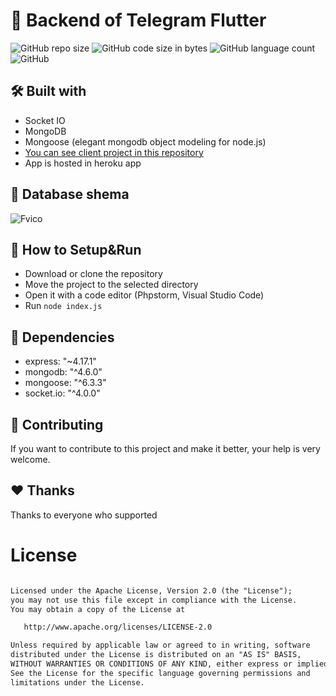 # 🍰 Backend of Telegram Flutter

![GitHub repo size](https://img.shields.io/github/repo-size/hosseinkhojany/Flutter_Telegram_Backend?color=red&label=repository%20size)
![GitHub code size in bytes](https://img.shields.io/github/languages/code-size/hosseinkhojany/Flutter_Telegram_Backend?color=red)
![GitHub language count](https://img.shields.io/github/languages/count/hosseinkhojany/Flutter_Telegram_Backend)
![GitHub](https://img.shields.io/github/license/hosseinkhojany/Flutter_Telegram_Backend?color=yellow)


## 🛠 Built with

- Socket IO
- MongoDB
- Mongoose (elegant mongodb object modeling for node.js)
- <a href="https://github.com/hosseinkhojany/Telegram_Flutter">You can see client project in this repository</a>
- App is hosted in heroku app


## 💾 Database shema

![Fvico](https://user-images.githubusercontent.com/37432839/170209343-95086421-0b42-49a1-991f-3748a57d2978.png)



## 🍃 How to Setup&Run

- Download or clone the repository
- Move the project to the selected directory
- Open it with a code editor (Phpstorm, Visual Studio Code)
- Run `node index.js` 
  

## 💎 Dependencies

- express: "~4.17.1"
- mongodb: "^4.6.0"
- mongoose: "^6.3.3"
- socket.io: "^4.0.0"


## 👑 Contributing

If you want to contribute to this project and make it better, your help is very welcome.


## ❤️ Thanks

Thanks to everyone who supported


# License
```xml

Licensed under the Apache License, Version 2.0 (the "License");
you may not use this file except in compliance with the License.
You may obtain a copy of the License at

   http://www.apache.org/licenses/LICENSE-2.0

Unless required by applicable law or agreed to in writing, software
distributed under the License is distributed on an "AS IS" BASIS,
WITHOUT WARRANTIES OR CONDITIONS OF ANY KIND, either express or implied.
See the License for the specific language governing permissions and
limitations under the License.
```
